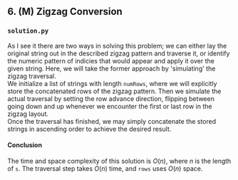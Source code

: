 ## 6. (M) Zigzag Conversion

### `solution.py`
As I see it there are two ways in solving this problem; we can either lay the original string out in the described zigzag pattern and traverse it, or identify the numeric pattern of indicies that would appear and apply it over the given string. Here, we will take the former approach by 'simulating' the zigzag traversal.  
We initialize a list of strings with length `numRows`, where we will explicitly store the concatenated rows of the zigzag pattern. Then we simulate the actual traversal by setting the row advance direction, flipping between going down and up whenever we encounter the first or last row in the zigzag layout.  
Once the traversal has finished, we may simply concatenate the stored strings in ascending order to achieve the desired result.  

#### Conclusion
The time and space complexity of this solution is $O(n)$, where $n$ is the length of `s`. The traversal step takes $O(n)$ time, and `rows` uses $O(n)$ space.  
  

